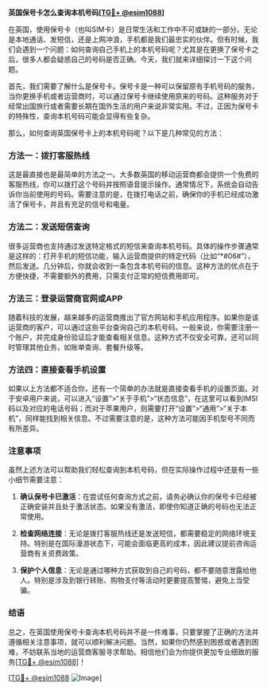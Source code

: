 **英国保号卡怎么查询本机号码[[TG💪+ @esim1088](https://t.me/s/esim1088)]**

在英国，使用保号卡（也叫SIM卡）是日常生活和工作中不可或缺的一部分。无论是本地通话、发短信，还是上网冲浪，手机都是我们最忠实的伙伴。但有时候，我们会遇到一个问题：如何查询自己手机上的本机号码呢？尤其是在更换了保号卡之后，很多人都会疑惑自己的号码是否正确。今天，我们就来详细探讨一下这个问题。

首先，我们需要了解什么是保号卡。保号卡是一种可以保留原有手机号码的服务，当你更换手机或者运营商时，可以通过保号卡继续使用原来的号码。这种服务对于经常出国旅行或者需要长期在国外生活的用户来说非常实用。不过，正因为保号卡的特殊性，查询本机号码可能会显得有些复杂。

那么，如何查询英国保号卡上的本机号码呢？以下是几种常见的方法：

### 方法一：拨打客服热线

这是最直接也是最简单的方法之一。大多数英国的移动运营商都会提供一个免费的客服热线，你可以拨打这个号码并按照语音提示操作。通常情况下，系统会自动告诉你当前使用的号码。需要注意的是，在拨打电话之前，确保你的手机已经成功激活了保号卡，并且有充足的信号和电量。

### 方法二：发送短信查询

很多运营商也支持通过发送特定格式的短信来查询本机号码。具体的操作步骤通常是这样的：打开手机的短信功能，输入运营商提供的特定代码（比如“*#06#”），然后发送。几分钟后，你就会收到一条包含本机号码的信息。这种方法的优点在于方便快捷，不需要额外的费用，只需支付正常的短信费用即可。

### 方法三：登录运营商官网或APP

随着科技的发展，越来越多的运营商推出了官方网站和手机应用程序。如果你是该运营商的客户，可以通过这些平台查询自己的本机号码。一般来说，你需要注册一个账户，并完成身份验证后才能查看相关信息。这种方式不仅安全可靠，还可以同时管理其他业务，如账单查询、套餐升级等。

### 方法四：直接查看手机设置

如果以上方法都不适合你，还有一个简单的办法就是直接查看手机的设置页面。对于安卓用户来说，可以进入“设置”>“关于手机”>“状态信息”，在这里可以看到IMSI码以及对应的电话号码；而对于苹果用户，则需要打开“设置”>“通用”>“关于本机”，同样能找到相关信息。不过需要注意的是，这种方法可能因手机型号不同而有所差异。

### 注意事项

虽然上述方法可以帮助我们轻松查询到本机号码，但在实际操作过程中还是有一些小细节需要注意：

1. **确认保号卡已激活**：在尝试任何查询方式之前，请务必确认你的保号卡已经被正确安装并且处于激活状态。如果没有激活，即使你知道正确的号码也无法正常使用。

2. **检查网络连接**：无论是拨打客服热线还是发送短信，都需要稳定的网络环境支持。特别是在国际漫游状态下，可能会面临更高的成本，因此建议提前咨询运营商有关资费政策。

3. **保护个人信息**：无论是通过哪种方式获取到自己的号码，都不要随意泄露给他人。特别是涉及到银行转账、购物支付等活动时更要提高警惕，避免上当受骗。

### 结语

总之，在英国使用保号卡查询本机号码并不是一件难事，只要掌握了正确的方法并遵循相关注意事项，就可以顺利解决问题。当然，如果你仍然感到困惑或者遇到困难，不妨联系当地的运营商客服寻求帮助。相信他们会为你提供更加专业细致的服务[[TG💪+ @esim1088](https://t.me/s/esim1088)]！

[[TG💪+ @esim1088](https://t.me/s/esim1088) ![Image](https://i.postimg.cc/4NQfJmqS/Snipaste-2025-05-13-00-14-12.png)]